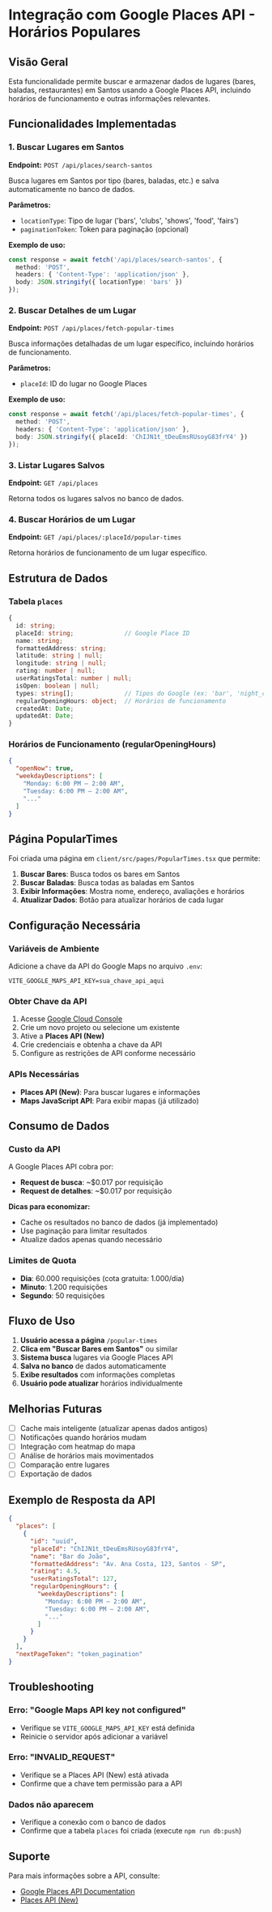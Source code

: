 # Integração com Google Places API - Horários Populares

## Visão Geral

Esta funcionalidade permite buscar e armazenar dados de lugares (bares, baladas, restaurantes) em Santos usando a Google Places API, incluindo horários de funcionamento e outras informações relevantes.

## Funcionalidades Implementadas

### 1. Buscar Lugares em Santos

**Endpoint:** `POST /api/places/search-santos`

Busca lugares em Santos por tipo (bares, baladas, etc.) e salva automaticamente no banco de dados.

**Parâmetros:**
- `locationType`: Tipo de lugar ('bars', 'clubs', 'shows', 'food', 'fairs')
- `paginationToken`: Token para paginação (opcional)

**Exemplo de uso:**
```typescript
const response = await fetch('/api/places/search-santos', {
  method: 'POST',
  headers: { 'Content-Type': 'application/json' },
  body: JSON.stringify({ locationType: 'bars' })
});
```

### 2. Buscar Detalhes de um Lugar

**Endpoint:** `POST /api/places/fetch-popular-times`

Busca informações detalhadas de um lugar específico, incluindo horários de funcionamento.

**Parâmetros:**
- `placeId`: ID do lugar no Google Places

**Exemplo de uso:**
```typescript
const response = await fetch('/api/places/fetch-popular-times', {
  method: 'POST',
  headers: { 'Content-Type': 'application/json' },
  body: JSON.stringify({ placeId: 'ChIJN1t_tDeuEmsRUsoyG83frY4' })
});
```

### 3. Listar Lugares Salvos

**Endpoint:** `GET /api/places`

Retorna todos os lugares salvos no banco de dados.

### 4. Buscar Horários de um Lugar

**Endpoint:** `GET /api/places/:placeId/popular-times`

Retorna horários de funcionamento de um lugar específico.

## Estrutura de Dados

### Tabela `places`

```typescript
{
  id: string;
  placeId: string;              // Google Place ID
  name: string;
  formattedAddress: string;
  latitude: string | null;
  longitude: string | null;
  rating: number | null;
  userRatingsTotal: number | null;
  isOpen: boolean | null;
  types: string[];              // Tipos do Google (ex: 'bar', 'night_club')
  regularOpeningHours: object;  // Horários de funcionamento
  createdAt: Date;
  updatedAt: Date;
}
```

### Horários de Funcionamento (regularOpeningHours)

```json
{
  "openNow": true,
  "weekdayDescriptions": [
    "Monday: 6:00 PM – 2:00 AM",
    "Tuesday: 6:00 PM – 2:00 AM",
    "..."
  ]
}
```

## Página PopularTimes

Foi criada uma página em `client/src/pages/PopularTimes.tsx` que permite:

1. **Buscar Bares**: Busca todos os bares em Santos
2. **Buscar Baladas**: Busca todas as baladas em Santos
3. **Exibir Informações**: Mostra nome, endereço, avaliações e horários
4. **Atualizar Dados**: Botão para atualizar horários de cada lugar

## Configuração Necessária

### Variáveis de Ambiente

Adicione a chave da API do Google Maps no arquivo `.env`:

```env
VITE_GOOGLE_MAPS_API_KEY=sua_chave_api_aqui
```

### Obter Chave da API

1. Acesse [Google Cloud Console](https://console.cloud.google.com/)
2. Crie um novo projeto ou selecione um existente
3. Ative a **Places API (New)**
4. Crie credenciais e obtenha a chave da API
5. Configure as restrições de API conforme necessário

### APIs Necessárias

- **Places API (New)**: Para buscar lugares e informações
- **Maps JavaScript API**: Para exibir mapas (já utilizado)

## Consumo de Dados

### Custo da API

A Google Places API cobra por:
- **Request de busca**: ~$0.017 por requisição
- **Request de detalhes**: ~$0.017 por requisição

**Dicas para economizar:**
- Cache os resultados no banco de dados (já implementado)
- Use paginação para limitar resultados
- Atualize dados apenas quando necessário

### Limites de Quota

- **Dia**: 60.000 requisições (cota gratuita: 1.000/dia)
- **Minuto**: 1.200 requisições
- **Segundo**: 50 requisições

## Fluxo de Uso

1. **Usuário acessa a página** `/popular-times`
2. **Clica em "Buscar Bares em Santos"** ou similar
3. **Sistema busca** lugares via Google Places API
4. **Salva no banco** de dados automaticamente
5. **Exibe resultados** com informações completas
6. **Usuário pode atualizar** horários individualmente

## Melhorias Futuras

- [ ] Cache mais inteligente (atualizar apenas dados antigos)
- [ ] Notificações quando horários mudam
- [ ] Integração com heatmap do mapa
- [ ] Análise de horários mais movimentados
- [ ] Comparação entre lugares
- [ ] Exportação de dados

## Exemplo de Resposta da API

```json
{
  "places": [
    {
      "id": "uuid",
      "placeId": "ChIJN1t_tDeuEmsRUsoyG83frY4",
      "name": "Bar do João",
      "formattedAddress": "Av. Ana Costa, 123, Santos - SP",
      "rating": 4.5,
      "userRatingsTotal": 127,
      "regularOpeningHours": {
        "weekdayDescriptions": [
          "Monday: 6:00 PM – 2:00 AM",
          "Tuesday: 6:00 PM – 2:00 AM",
          "..."
        ]
      }
    }
  ],
  "nextPageToken": "token_pagination"
}
```

## Troubleshooting

### Erro: "Google Maps API key not configured"
- Verifique se `VITE_GOOGLE_MAPS_API_KEY` está definida
- Reinicie o servidor após adicionar a variável

### Erro: "INVALID_REQUEST"
- Verifique se a Places API (New) está ativada
- Confirme que a chave tem permissão para a API

### Dados não aparecem
- Verifique a conexão com o banco de dados
- Confirme que a tabela `places` foi criada (execute `npm run db:push`)

## Suporte

Para mais informações sobre a API, consulte:
- [Google Places API Documentation](https://developers.google.com/maps/documentation/places/web-service)
- [Places API (New)](https://developers.google.com/maps/documentation/places/web-service-new)
